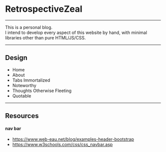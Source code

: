 # RetrospectiveZeal
---
This is a personal blog. <br>
I intend to develop every aspect of this website by hand, with minimal libraries other than pure HTML/JS/CSS.

---
## Design
- Home
- About
- Tabs Immortalized
- Noteworthy
- Thoughts Otherwise Fleeting
- Quotable

---
## Resources
#### nav bar
- https://www.web-eau.net/blog/examples-header-bootstrap
- https://www.w3schools.com/css/css_navbar.asp